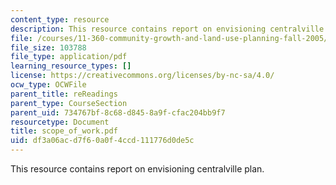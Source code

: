 ```yaml
---
content_type: resource
description: This resource contains report on envisioning centralville plan.
file: /courses/11-360-community-growth-and-land-use-planning-fall-2005/df3a06acd7f60a0f4ccd111776d0de5c_scope_of_work.pdf
file_size: 103788
file_type: application/pdf
learning_resource_types: []
license: https://creativecommons.org/licenses/by-nc-sa/4.0/
ocw_type: OCWFile
parent_title: reReadings
parent_type: CourseSection
parent_uid: 734767bf-8c68-d845-8a9f-cfac204bb9f7
resourcetype: Document
title: scope_of_work.pdf
uid: df3a06ac-d7f6-0a0f-4ccd-111776d0de5c
---
```

This resource contains report on envisioning centralville plan.